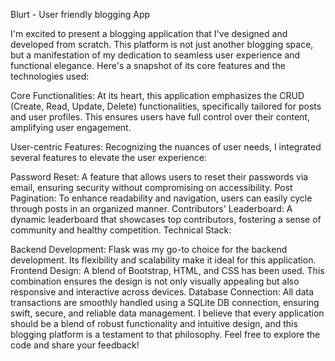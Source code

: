 Blurt - User friendly blogging App

I'm excited to present a blogging application that I've designed and developed from scratch. This platform is not just another blogging space, but a manifestation of my dedication to seamless user experience and functional elegance. Here's a snapshot of its core features and the technologies used:

Core Functionalities: At its heart, this application emphasizes the CRUD (Create, Read, Update, Delete) functionalities, specifically tailored for posts and user profiles. This ensures users have full control over their content, amplifying user engagement.

User-centric Features: Recognizing the nuances of user needs, I integrated several features to elevate the user experience:

Password Reset: A feature that allows users to reset their passwords via email, ensuring security without compromising on accessibility.
Post Pagination: To enhance readability and navigation, users can easily cycle through posts in an organized manner.
Contributors' Leaderboard: A dynamic leaderboard that showcases top contributors, fostering a sense of community and healthy competition.
Technical Stack:

Backend Development: Flask was my go-to choice for the backend development. Its flexibility and scalability make it ideal for this application.
Frontend Design: A blend of Bootstrap, HTML, and CSS has been used. This combination ensures the design is not only visually appealing but also responsive and interactive across devices.
Database Connection: All data transactions are smoothly handled using a SQLite DB connection, ensuring swift, secure, and reliable data management.
I believe that every application should be a blend of robust functionality and intuitive design, and this blogging platform is a testament to that philosophy. Feel free to explore the code and share your feedback!






